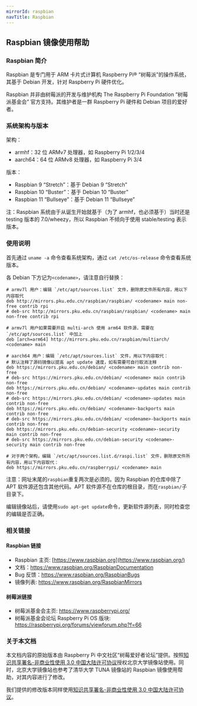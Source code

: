 ```yaml
---
mirrorId: raspbian
navTitle: Raspbian
---
```


## Raspbian 镜像使用帮助

### Raspbian 简介

Raspbian 是专门用于 ARM 卡片式计算机 Raspberry Pi® “树莓派”的操作系统， 其基于 Debian 开发，针对 Raspberry Pi 硬件优化。

Raspbian 并非由树莓派的开发与维护机构 The Raspberry Pi Foundation “树莓派基金会” 官方支持。其维护者是一群 Raspberry Pi 硬件和 Debian 项目的爱好者。

### 系统架构与版本

架构：

- armhf：32 位 ARMv7 处理器，如 Raspberry Pi 1/2/3/4
- aarch64：64 位 ARMv8 处理器，如 Raspberry Pi 3/4

版本：

- Raspbian 9 “Stretch”：基于 Debian 9 “Stretch”
- Raspbian 10 “Buster”：基于 Debian 10 “Buster”
- Raspbian 11 “Bullseye”：基于 Debian 11 “Bullseye”

注：Raspbian 系统由于从诞生开始就基于（为了 armhf，也必须基于）当时还是 testing 版本的 7.0/wheezy，所以 Raspbian 不倾向于使用 stable/testing 表示版本。

### 使用说明

首先通过 `uname -a` 命令查看系统架构，通过 `cat /etc/os-release` 命令查看系统版本。

各 Debian 下方记为`<codename>`，请注意自行替换：

```
# armv7l 用户：编辑 `/etc/apt/sources.list` 文件，删除原文件所有内容，用以下内容取代
deb http://mirrors.pku.edu.cn/raspbian/raspbian/ <codename> main non-free contrib rpi
# deb-src http://mirrors.pku.edu.cn/raspbian/raspbian/ <codename> main non-free contrib rpi

# armv7l 用户如果需要开启 multi-arch 使用 arm64 软件源，需要在 `/etc/apt/sources.list` 中加上
deb [arch=arm64] http://mirrors.pku.edu.cn/raspbian/multiarch/ <codename> main

# aarch64 用户：编辑 `/etc/apt/sources.list` 文件，用以下内容取代：
# 默认注释了源码镜像以提高 apt update 速度，如有需要可自行取消注释
deb https://mirrors.pku.edu.cn/debian/ <codename> main contrib non-free
# deb-src https://mirrors.pku.edu.cn/debian/ <codename> main contrib non-free
deb https://mirrors.pku.edu.cn/debian/ <codename>-updates main contrib non-free
# deb-src https://mirrors.pku.edu.cn/debian/ <codename>-updates main contrib non-free
deb https://mirrors.pku.edu.cn/debian/ <codename>-backports main contrib non-free
# deb-src https://mirrors.pku.edu.cn/debian/ <codename>-backports main contrib non-free
deb https://mirrors.pku.edu.cn/debian-security <codename>-security main contrib non-free
# deb-src https://mirrors.pku.edu.cn/debian-security <codename>-security main contrib non-free

# 对于两个架构，编辑 `/etc/apt/sources.list.d/raspi.list` 文件，删除原文件所有内容，用以下内容取代：
deb https://mirrors.pku.edu.cn/raspberrypi/ <codename> main
```

注意：网址末尾的`raspbian`重复两次是必须的。因为 Raspbian 的仓库中除了 APT 软件源还包含其他代码。APT 软件源不在仓库的根目录，而在`raspbian/`子目录下。

编辑镜像站后，请使用`sudo apt-get update`命令，更新软件源列表，同时检查您的编辑是否正确。

### 相关链接

#### Raspbian 链接

- Raspbian 主页: [https://www.raspbian.org](https://www.raspbian.org/)
- 文档：https://www.raspbian.org/RaspbianDocumentation
- Bug 反馈：https://www.raspbian.org/RaspbianBugs
- 镜像列表: https://www.raspbian.org/RaspbianMirrors

#### 树莓派链接

- 树莓派基金会主页: https://www.raspberrypi.org/
- 树莓派基金会论坛 Raspberry Pi OS 版块: https://raspberrypi.org/forums/viewforum.php?f=66

### 关于本文档

本文档内容的原始版本由 Raspberry Pi 中文社区“树莓爱好者论坛”提供。按照[知识共享署名-非商业性使用 3.0 中国大陆许可协议](http://creativecommons.org/licenses/by-nc/3.0/cn/)授权北京大学镜像站使用。同时，北京大学镜像站也参考了清华大学 TUNA 镜像站的 Raspbian 镜像使用帮助，对其内容进行了修改。

我们提供的修改版本同样使用[知识共享署名-非商业性使用 3.0 中国大陆许可协议](http://creativecommons.org/licenses/by-nc/3.0/cn/)。
